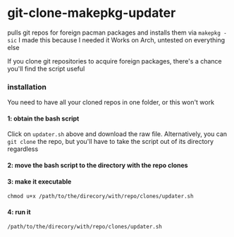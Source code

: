 # git-clone-makepkg-updater
pulls git repos for foreign pacman packages and installs them via `makepkg -sic`
I made this because I needed it
Works on Arch, untested on everything else

If you clone git repositories to acquire foreign packages, there's a chance you'll find the script useful


### installation
You need to have all your cloned repos in one folder, or this won't work
#### 1: obtain the bash script
Click on `updater.sh` above and download the raw file.
Alternatively, you can `git clone` the repo, but you'll have to take the script out of its directory regardless
#### 2: move the bash script to the directory with the repo clones
#### 3: make it executable
`chmod u+x /path/to/the/direcory/with/repo/clones/updater.sh`
#### 4: run it
`/path/to/the/direcory/with/repo/clones/updater.sh`


